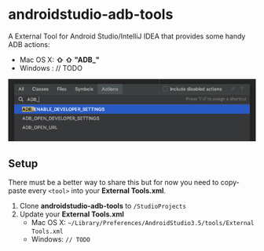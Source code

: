 # androidstudio-adb-tools

A External Tool for Android Studio/IntelliJ IDEA that provides some handy ADB actions:

- Mac OS X: **⇧ ⇧ "ADB_"**
- Windows : // TODO

![Image of Yaktocat](https://github.com/nodes-android/androidstudio-adb-tools/blob/master/docs/readme_example.png)

## Setup

There must be a better way to share this but for now you need to copy-paste every `<tool>` into your **External Tools.xml**.

1. Clone **androidstudio-adb-tools** to `/StudioProjects`
2. Update your **External Tools.xml**
    - Mac OS X: `~/Library/Preferences/AndroidStudio3.5/tools/External Tools.xml`
    - Windows: `// TODO`

